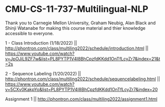 # CMU-CS-11-737-Multilingual-NLP

Thank you to Carnegie Mellon University, Graham Neubig, Alan Black and Shinji Watanabe for making this course material and thier knowledge accessible to everyone.

1 - Class Introduction (1/18/2022) || http://phontron.com/class/multiling2022/schedule/introduction.html || https://www.youtube.com/watch?v=JpOJiL9ZF7w&list=PL8PYTP1V4I8BhCpzfdKKdd1OnTfLcyZr7&index=21&t=2s

2 - Sequence Labeling (1/20/2022) || http://phontron.com/class/multiling2022/schedule/sequencelabeling.html || https://www.youtube.com/watch?v=5CXv0KakpYo&list=PL8PYTP1V4I8BhCpzfdKKdd1OnTfLcyZr7&index=20

Assignment 1 || http://phontron.com/class/multiling2022/assignment1.html
